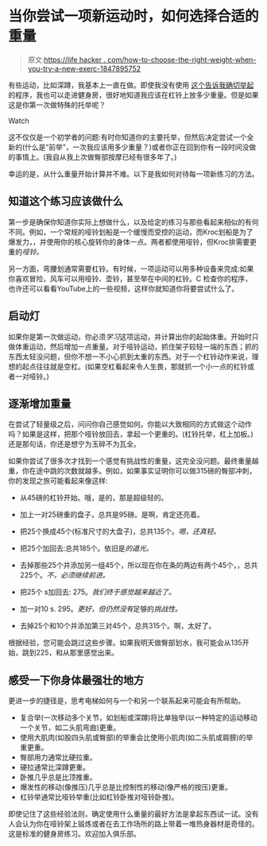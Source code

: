 # 当你尝试一项新运动时，如何选择合适的重量

> 原文:[https://life hacker . com/how-to-choose-the-right-weight-when-you-try-a-new-exerc-1847895752](https://lifehacker.com/how-to-choose-the-right-weight-when-you-try-a-new-exerc-1847895752)

有些运动，比如深蹲，我基本上一直在做。即使我没有使用 [这个告诉我确切举起](https://lifehacker.com/why-you-need-a-lifting-program-1847476779) 的程序，我也可以走进健身房，很好地知道我应该在杠铃上放多少重量。但是如果这是你第一次做特殊的托举呢？

Watch

这不仅仅是一个初学者的问题:有时你知道你的主要托举，但然后决定尝试一个全新的(什么是“前举”，一次我应该用多少重量？)或者你正在回到你有一段时间没做的事情上。(我自从我上次做臀部按摩已经有很多年了。)

幸运的是，从什么重量开始计算并不难。以下是我如何对待每一项新练习的方法。

## 知道这个练习应该做什么

第一步是确保你知道你实际上想做什么，以及给定的练习与那些看起来相似的有何不同。例如，一个常规的哑铃划船是一个缓慢而受控的运动，而Kroc划船是为了爆发力，，并使用你的核心旋转你的身体一点。两者都使用哑铃，但Kroc排需要更重的*哑铃。*

另一方面，弯腰划通常需要杠铃。有时候，一项运动可以用多种设备来完成:如果你喜欢冒险，风车可以用哑铃、壶铃，甚至举在中间的杠铃。C 检查你的程序，也许还可以看看YouTube上的一些视频，这样你就知道你将要尝试什么了。

## 启动灯

如果你是第一次做运动，你必须*学习*这项运动，并计算出你的起始体重。开始时只做体重运动，然后增加一点重量。对于哑铃运动，抓住架子较轻一端的东西；抓的东西太轻没问题，但你不想一不小心抓到太重的东西。对于一个杠铃动作来说，理想的起点往往就是空杠。(如果空杠看起来令人生畏，那就抓一个小一点的杠铃或者一对哑铃。)

## 逐渐增加重量

在尝试了轻量级之后，问问你自己感觉如何。你能以大致相同的方式做这个动作吗？如果是这样，把那个哑铃放回去，拿起一个更重的。(杠铃托举，杠上加板。)还是那句话，你还是想宁为玉碎不为瓦全。

如果你尝试了很多次才找到一个感觉有挑战性的重量，这完全没问题。最终重量越重，你在途中跳的次数就越多。例如，如果事实证明你可以做315磅的臀部冲刺，你的发现之旅可能看起来像这样:

*   从45磅的杠铃开始。哦，是的，那是超级轻的。
*   加上一对25磅重的盘子，总共是95磅。是啊，肯定还亮着。

*   把25个换成45个(标准尺寸的大盘子)，总共135个。*嗯，还真轻。*
*   把25个加回去:总共185个。依旧是*的道光。*
*   去掉那些25个并添加另一组45个，所以现在你在条的两边有两个45个，，总共225个。*不，必须继续前进。*
*   把25个 s加回去: 275。*我们终于感觉越来越近了。*
*   加一对10 s. 295。*更好，但仍然没有*足够的*挑战性。*
*   去掉25个和10个并添加第三对45个，总共315个。啊，太好了。

根据经验，您可能会跳过这些步骤。如果我明天做臀部划水，我可能会从135开始，跳到225，和从那里感觉出来。

## 感受一下你身体最强壮的地方

更进一步的捷径是，思考电梯如何与一个和另一个联系起来可能会有所帮助。

*   复合举(一次移动多个关节，如划船或深蹲)将比单独举(以一种特定的运动移动一个关节，如二头肌弯曲)更重。
*   使用大肌肉(如股四头肌或臀部)的举重会比使用小肌肉(如二头肌或肩膀)的举重更重。
*   臀部用力通常比硬拉重。
*   硬拉通常比深蹲更重。
*   卧推几乎总是比顶推重。
*   爆发性的移动(像推压)几乎总是比控制性的移动(像严格的按压)更重。
*   杠铃举通常比哑铃举重(比如杠铃卧推对哑铃卧推)。

即使记住了这些经验法则，确定使用什么重量的最好方法是拿起东西试一试。没有人会认为你在哑铃架上锻炼或者在去工作场所的路上带着一堆热身器材是奇怪的。这是标准的健身房练习。欢迎加入俱乐部。
